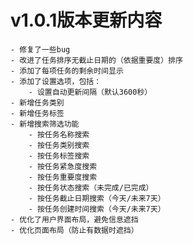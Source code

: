 # v1.0.1版本更新内容
    - 修复了一些bug
    - 改进了任务排序无截止日期的（依据重要度）排序
    - 添加了每项任务的剩余时间显示
    - 添加了设置选项，包括：
        - 设置自动更新间隔（默认3600秒）
    - 新增任务类别
    - 新增任务标签
    - 新增搜索筛选功能
        - 按任务名称搜索
        - 按任务类别搜索
        - 按任务标签搜索
        - 按任务紧急度搜索
        - 按任务重要度搜索
        - 按任务状态搜索（未完成/已完成）
        - 按任务截止日期搜索（今天/未来7天）
        - 按任务创建时间搜索（今天/未来7天）
    - 优化了用户界面布局，避免信息遮挡
    - 优化页面布局（防止有数据时遮挡）
